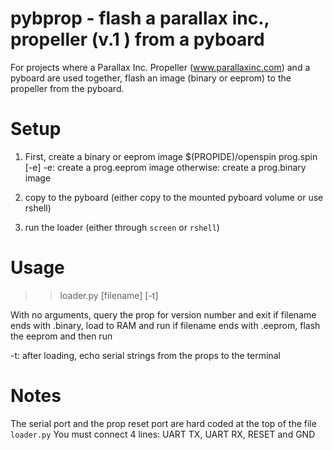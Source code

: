 # pybprop - flash a parallax inc., propeller (v.1 ) from a pyboard

For projects where a Parallax Inc. Propeller (www.parallaxinc.com) and a pyboard are used together, flash an image (binary or eeprom) to the propeller from the pyboard.

# Setup
1. First, create a binary or eeprom image
$(PROPIDE)/openspin prog.spin [-e]
  -e: create a prog.eeprom image
  otherwise: create a prog.binary image
2. copy to the pyboard (either copy to the mounted pyboard volume or use rshell)

3. run the loader (either through `screen` or `rshell`)

# Usage
>> loader.py [filename] [-t]

With no arguments, query the prop for version number and exit
if filename ends with .binary, load to RAM and run
if filename ends with .eeprom, flash the eeprom and then run

-t: after loading, echo serial strings from the props to the terminal

# Notes
The serial port and the prop reset port are hard coded at the top of the file `loader.py`
You must connect 4 lines: UART TX, UART RX, RESET and GND



